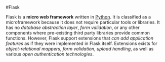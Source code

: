 #Flask

Flask is a __micro web framework__ written in [Python](Python). It is classified as a microframework because it does not require particular tools or libraries. It has no _database abstraction layer_, _form validation_, or any other components where pre-existing third party libraries provide common functions. However, Flask support extensions that _can add application features_ as if they were implemented in Flask itself. Extensions exists for _object-relational mappers_, _form validation_, _upload handling_, as well as various _open authentication technologies_.